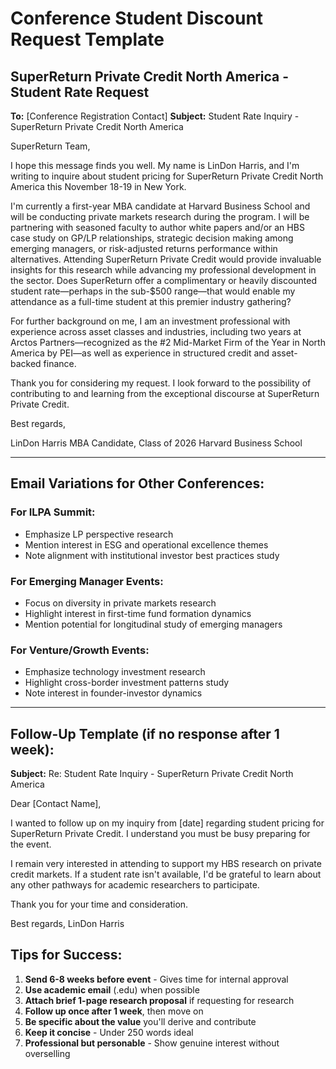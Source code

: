 # Conference Student Discount Request Template

## SuperReturn Private Credit North America - Student Rate Request

**To:** [Conference Registration Contact]
**Subject:** Student Rate Inquiry - SuperReturn Private Credit North America

SuperReturn Team,

I hope this message finds you well. My name is LinDon Harris, and I'm writing to inquire about student pricing for SuperReturn Private Credit North America this November 18-19 in New York.

I'm currently a first-year MBA candidate at Harvard Business School and will be conducting private markets research during the program. I will be partnering with seasoned faculty to author white papers and/or an HBS case study on GP/LP relationships, strategic decision making among emerging managers, or risk-adjusted returns performance within alternatives. Attending SuperReturn Private Credit would provide invaluable insights for this research while advancing my professional development in the sector. Does SuperReturn offer a complimentary or heavily discounted student rate—perhaps in the sub-$500 range—that would enable my attendance as a full-time student at this premier industry gathering?

For further background on me, I am an investment professional with experience across asset classes and industries, including two years at Arctos Partners—recognized as the #2 Mid-Market Firm of the Year in North America by PEI—as well as experience in structured credit and asset-backed finance.

Thank you for considering my request. I look forward to the possibility of contributing to and learning from the exceptional discourse at SuperReturn Private Credit.

Best regards,

LinDon Harris
MBA Candidate, Class of 2026
Harvard Business School

---

## Email Variations for Other Conferences:

### For ILPA Summit:
- Emphasize LP perspective research
- Mention interest in ESG and operational excellence themes
- Note alignment with institutional investor best practices study

### For Emerging Manager Events:
- Focus on diversity in private markets research
- Highlight interest in first-time fund formation dynamics
- Mention potential for longitudinal study of emerging managers

### For Venture/Growth Events:
- Emphasize technology investment research
- Highlight cross-border investment patterns study
- Note interest in founder-investor dynamics

---

## Follow-Up Template (if no response after 1 week):

**Subject:** Re: Student Rate Inquiry - SuperReturn Private Credit North America

Dear [Contact Name],

I wanted to follow up on my inquiry from [date] regarding student pricing for SuperReturn Private Credit. I understand you must be busy preparing for the event.

I remain very interested in attending to support my HBS research on private credit markets. If a student rate isn't available, I'd be grateful to learn about any other pathways for academic researchers to participate.

Thank you for your time and consideration.

Best regards,
LinDon Harris


## Tips for Success:

1. **Send 6-8 weeks before event** - Gives time for internal approval
2. **Use academic email** (.edu) when possible
3. **Attach brief 1-page research proposal** if requesting for research
4. **Follow up once after 1 week**, then move on
5. **Be specific about the value** you'll derive and contribute
6. **Keep it concise** - Under 250 words ideal
7. **Professional but personable** - Show genuine interest without overselling